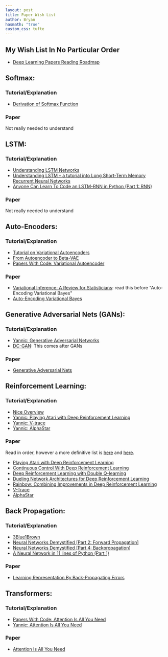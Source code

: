 ```yaml
---
layout: post
title: Paper Wish List
author: Bryan
hasmath: "true"
custom_css: tufte
---
```


## My Wish List In No Particular Order

- [Deep Learning Papers Reading Roadmap](https://github.com/floodsung/Deep-Learning-Papers-Reading-Roadmap)

## **Softmax**:

### Tutorial/Explanation

- [Derivation of Softmax Function](https://mmuratarat.github.io/2019-01-27/derivation-of-softmax-function)

### Paper

Not really needed to understand


## **LSTM**:

### Tutorial/Explanation

- [Understanding LSTM Networks](https://colah.github.io/posts/2015-08-Understanding-LSTMs/)
- [Understanding LSTM – a tutorial into Long Short-Term Memory Recurrent Neural Networks](https://arxiv.org/pdf/1909.09586.pdf)
- [Anyone Can Learn To Code an LSTM-RNN in Python (Part 1: RNN)](https://iamtrask.github.io/2015/11/15/anyone-can-code-lstm/)

### Paper

Not really needed to understand


## **Auto-Encoders**:

### Tutorial/Explanation 

- [Tutorial on Variational Autoencoders](https://arxiv.org/pdf/1606.05908.pdf%20http://arxiv.org/abs/1606.05908.pdf)
- [From Autoencoder to Beta-VAE](https://lilianweng.github.io/lil-log/2018/08/12/from-autoencoder-to-beta-vae.html)
- [Papers With Code: Variational Autoencoder](https://paperswithcode.com/method/vae)

### Paper

- [Variational Inference: A Review for Statisticians](https://arxiv.org/abs/1601.00670): read this before "Auto-Encoding Variational Bayes"
- [Auto-Encoding Variational Bayes](https://arxiv.org/pdf/1312.6114.pdf)


## **Generative Adversarial Nets (GANs)**:

### Tutorial/Explanation

- [Yannic: Generative Adversarial Networks](https://www.youtube.com/watch?v=eyxmSmjmNS0&list=PL1v8zpldgH3qQB5Pz6ZSTTDLu0BjAJYNf&index=3)
- [DC-GAN](https://pytorch.org/tutorials/beginner/dcgan_faces_tutorial.html): This comes after GANs

### Paper

- [Generative Adversarial Nets](https://arxiv.org/pdf/1406.2661.pdf)


## **Reinforcement Learning**:

### Tutorial/Explanation

- [Nice Overview](https://medium.com/analytics-vidhya/reinforcement-learning-beginners-approach-chapter-i-689f999cf572)
- [Yannic: Playing Atari with Deep Reinforcement Learning](https://www.youtube.com/watch?v=rFwQDDbYTm4&list=PL1v8zpldgH3qQB5Pz6ZSTTDLu0BjAJYNf)
- [Yannic: V-trace](https://www.youtube.com/watch?v=kOy49NqZeqI)
- [Yannic: AlphaStar](https://www.youtube.com/watch?v=BTLCdge7uSQ)


### Paper

Read in order, however a more definitive list is [here](https://spinningup.openai.com/en/latest/spinningup/keypapers.html#key-papers-in-deep-rl) and [here](https://spinningup.openai.com/en/latest/spinningup/rl_intro2.html#a-taxonomy-of-rl-algorithms).
- [Playing Atari with Deep Reinforcement Learning](https://www.cs.toronto.edu/~vmnih/docs/dqn.pdf)
- [Continuous Control With Deep Reinforcement Learning](https://arxiv.org/pdf/1509.02971.pdf)
- [Deep Reinforcement Learning with Double Q-learning](https://arxiv.org/pdf/1509.06461.pdf)
- [Dueling Network Architectures for Deep Reinforcement Learning](https://arxiv.org/pdf/1511.06581.pdf)
- [Rainbow: Combining Improvements in Deep Reinforcement Learning](https://arxiv.org/pdf/1710.02298.pdf)
- [V-Trace](https://paperswithcode.com/method/v-trace)
- [AlphaStar](https://paperswithcode.com/method/alphastar)


## **Back Propagation**:

### Tutorial/Explanation

- [3Blue1Brown](https://www.youtube.com/watch?v=Ilg3gGewQ5U&t)
- [Neural Networks Demystified [Part 2: Forward Propagation]](https://www.youtube.com/watch?v=UJwK6jAStmg)
- [Neural Networks Demystified [Part 4: Backpropagation]](https://www.youtube.com/watch?v=GlcnxUlrtek)
- [A Neural Network in 11 lines of Python (Part 1)](https://iamtrask.github.io/2015/07/12/basic-python-network/)

### Paper

- [Learning Representation By Back-Propagating Errors](https://www.iro.umontreal.ca/~vincentp/ift3395/lectures/backprop_old.pdf)


## **Transformers**:

### Tutorial/Explanation

- [Papers With Code: Attention Is All You Need](https://paperswithcode.com/paper/attention-is-all-you-need)
- [Yannic: Attention Is All You Need](https://www.youtube.com/watch?v=iDulhoQ2pro)

### Paper

- [Attention Is All You Need](https://arxiv.org/abs/1706.03762)